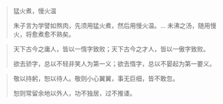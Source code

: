> 猛火煮，慢火温
>
> 朱子言为学譬如熬肉，先须用猛火煮，然后用慢火温。... 未沸之汤，随用慢火，将愈煮愈不熟矣。



> 天下古今之庸人，皆以一惰字致败；天下古今之才人，皆以一傲字致败。
>
> 欲去骄字，总以不轻非笑人为第一义；欲去惰字，总以不晏起为第一要义。

> 敬以持躬，恕以待人。敬则小心翼翼，事无巨细，皆不敢忽。
>
> 恕则常留余地以外人，功不独居，过不推诿。

